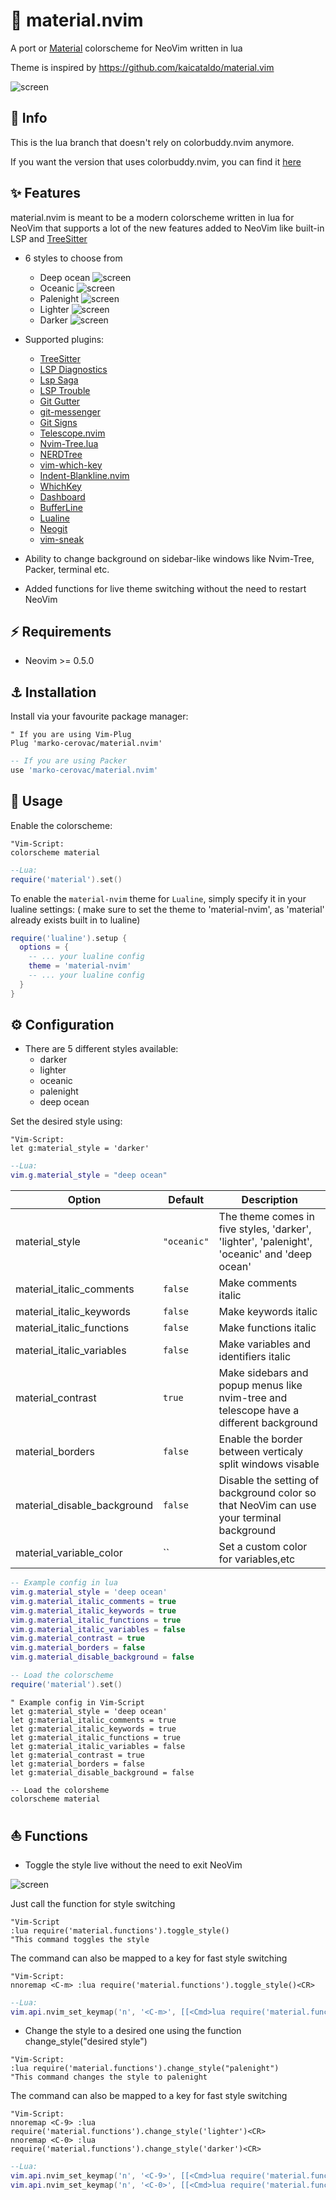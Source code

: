 # 🌊 material.nvim
A port or [Material](https://material-theme.site) colorscheme for NeoVim written in lua

Theme is inspired by https://github.com/kaicataldo/material.vim

![screen](/media/Material.png)

## 🔱 Info

This is the lua branch that doesn't rely on colorbuddy.nvim anymore.

If you want the version that uses colorbuddy.nvim, you can find it [here](https://github.com/marko-cerovac/material.nvim/tree/colorbuddy)

## ✨ Features

material.nvim is meant to be a modern colorscheme written in lua for NeoVim that supports a lot of the new features
added to NeoVim like built-in LSP and [TreeSitter](https://github.com/nvim-treesitter/nvim-treesitter)

+ 6 styles to choose from
    + Deep ocean ![screen](/media/deep-ocean.png)
    + Oceanic ![screen](/media/oceanic.png)
    + Palenight ![screen](/media/palenight.png)
    + Lighter ![screen](/media/lighter.png)
    + Darker ![screen](/media/darker.png)

+ Supported plugins:
    + [TreeSitter](https://github.com/nvim-treesitter/nvim-treesitter)
    + [LSP Diagnostics](https://neovim.io/doc/user/lsp.html)
    + [Lsp Saga](https://github.com/glepnir/lspsaga.nvim)
    + [LSP Trouble](https://github.com/folke/lsp-trouble.nvim)
    + [Git Gutter](https://github.com/airblade/vim-gitgutter)
    + [git-messenger](https://github.com/rhysd/git-messenger.vim)
    + [Git Signs](https://github.com/lewis6991/gitsigns.nvim)
    + [Telescope.nvim](https://github.com/nvim-telescope/telescope.nvim)
    + [Nvim-Tree.lua](https://github.com/kyazdani42/nvim-tree.lua)
    + [NERDTree](https://github.com/preservim/nerdtree)
    + [vim-which-key](https://github.com/liuchengxu/vim-which-key)
    + [Indent-Blankline.nvim](https://github.com/lukas-reineke/indent-blankline.nvim)
    + [WhichKey](https://github.com/liuchengxu/vim-which-key)
    + [Dashboard](https://github.com/glepnir/dashboard-nvim)
    + [BufferLine](https://github.com/akinsho/nvim-bufferline.lua)
    + [Lualine](https://github.com/hoob3rt/lualine.nvim)
    + [Neogit](https://github.com/TimUntersberger/neogit)
    + [vim-sneak](https://github.com/justinmk/vim-sneak)

+ Ability to change background on sidebar-like windows like Nvim-Tree, Packer, terminal etc.

+ Added functions for live theme switching without the need to restart NeoVim

## ⚡️ Requirements

+ Neovim >= 0.5.0

## ⚓ Installation

Install via your favourite package manager:
```vim
" If you are using Vim-Plug
Plug 'marko-cerovac/material.nvim'
```

```lua
-- If you are using Packer
use 'marko-cerovac/material.nvim'
```

## 🐬 Usage

Enable the colorscheme:
```vim
"Vim-Script:
colorscheme material
```

```lua
--Lua:
require('material').set()
```

To enable the `material-nvim` theme for `Lualine`, simply specify it in your lualine settings:
( make sure to set the theme to 'material-nvim', as 'material' already exists built in to lualine)

```lua
require('lualine').setup {
  options = {
    -- ... your lualine config
    theme = 'material-nvim'
    -- ... your lualine config
  }
}
```

## ⚙️ Configuration

+ There are 5 different styles available:
    + darker
    + lighter
    + oceanic
    + palenight
    + deep ocean

Set the desired style using:
```vim
"Vim-Script:
let g:material_style = 'darker'
```

```lua
--Lua:
vim.g.material_style = "deep ocean"
```

| Option                              | Default     | Description                                                                                                                                                     |
| ----------------------------------- | ----------- | --------------------------------------------------------------------------------------------------------------------------------------------------------------- |
| material_style                      | `"oceanic"` | The theme comes in five styles, 'darker', 'lighter', 'palenight', 'oceanic' and 'deep ocean'
| material_italic_comments            | `false`     | Make comments italic                                                                                                                                            |
| material_italic_keywords            | `false`     | Make keywords italic                                                                                                                                            |
| material_italic_functions           | `false`     | Make functions italic                                                                                                                                           |
| material_italic_variables           | `false`     | Make variables and identifiers italic                                                                                                                           |
| material_contrast                   | `true`      | Make sidebars and popup menus like nvim-tree and telescope have a different background                                                                                       |
| material_borders                    | `false`     | Enable the border between verticaly split windows visable
| material_disable_background         | `false`     | Disable the setting of background color so that NeoVim can use your terminal background |
| material_variable_color         | ``     | Set a custom color for variables,etc

```lua
-- Example config in lua
vim.g.material_style = 'deep ocean'
vim.g.material_italic_comments = true
vim.g.material_italic_keywords = true
vim.g.material_italic_functions = true
vim.g.material_italic_variables = false
vim.g.material_contrast = true
vim.g.material_borders = false
vim.g.material_disable_background = false

-- Load the colorscheme
require('material').set()
```

```vim
" Example config in Vim-Script
let g:material_style = 'deep ocean'
let g:material_italic_comments = true
let g:material_italic_keywords = true
let g:material_italic_functions = true
let g:material_italic_variables = false
let g:material_contrast = true
let g:material_borders = false
let g:material_disable_background = false

-- Load the colorsheme
colorscheme material
```

## ⛵ Functions

+ Toggle the style live without the need to exit NeoVim

![screen](/media/toggle_style.gif)

Just call the function for style switching
```vim
"Vim-Script
:lua require('material.functions').toggle_style()
"This command toggles the style
```

The command can also be mapped to a key for fast style switching
```vim
"Vim-Script:
nnoremap <C-m> :lua require('material.functions').toggle_style()<CR>
```

```lua
--Lua:
vim.api.nvim_set_keymap('n', '<C-m>', [[<Cmd>lua require('material.functions').toggle_style()<CR>]], { noremap = true, silent = true })
```


+ Change the style to a desired one using the function change_style("desired style")
```vim
"Vim-Script:
:lua require('material.functions').change_style("palenight")
"This command changes the style to palenight
```

The command can also be mapped to a key for fast style switching
```vim
"Vim-Script:
nnoremap <C-9> :lua require('material.functions').change_style('lighter')<CR>
nnoremap <C-0> :lua require('material.functions').change_style('darker')<CR>
```

```lua
--Lua:
vim.api.nvim_set_keymap('n', '<C-9>', [[<Cmd>lua require('material.functions').change_style('lighter')<CR>]], { noremap = true, silent = true })
vim.api.nvim_set_keymap('n', '<C-0>', [[<Cmd>lua require('material.functions').change_style('darker')<CR>]], { noremap = true, silent = true })
```
